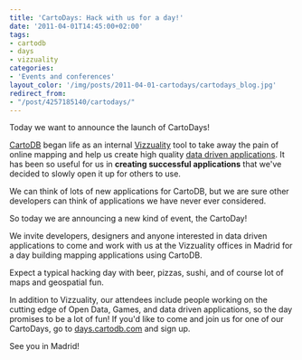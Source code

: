 ```yaml
---
title: 'CartoDays: Hack with us for a day!'
date: '2011-04-01T14:45:00+02:00'
tags:
- cartodb
- days
- vizzuality
categories:
- 'Events and conferences'
layout_color: '/img/posts/2011-04-01-cartodays/cartodays_blog.jpg'
redirect_from:
- "/post/4257185140/cartodays/"
---
```


Today we want to announce the launch of CartoDays!

[CartoDB](https://cartodb.com) began life as an internal [Vizzuality](http://vizzuality.com) tool to take away the pain of online mapping and help us create high quality [data driven applications](http://www.vizzuality.com). It has been so useful for us in **creating successful applications** that we've decided to slowly open it up for others to use.

We can think of lots of new applications for CartoDB, but we are sure other developers can think of applications we have never ever considered.

So today we are announcing a new kind of event, the CartoDay!

We invite developers, designers and anyone interested in data driven applications to come and work with us at the Vizzuality offices in Madrid for a day building mapping applications using CartoDB.

Expect a typical hacking day with beer, pizzas, sushi, and of course lot of maps and geospatial fun.

In addition to Vizzuality, our attendees include people working on the cutting edge of Open Data, Games, and data driven applications, so the day promises to be a lot of fun!
If you'd like to come and join us for one of our CartoDays, go to [days.cartodb.com](http://days.cartodb.com) and sign up.

See you in Madrid!
